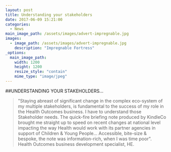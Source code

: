 ```yaml
---
layout: post
title: Understanding your stakeholders
date: 2017-06-09 15:21:00
categories: 
  - News
main_image_path: /assets/images/advert-impregnable.jpg
images:
  - image_path: /assets/images/advert-impregnable.jpg
    description: "Impregnable Fortress"
_options:
  main_image_path:
    width: 1200
    height: 1200
    resize_style: "contain"
    mime_type: "image/jpeg"
---
```



##UNDERSTANDING YOUR STAKEHOLDERS...

> "Staying abreast of significant change in the complex eco-system of my multiple stakeholders, is fundamental to the success of my role in the Health Outcomes business. I have to understand those Stakeholder needs. The quick-fire briefing note produced by KindleCo brought me straight up to speed on recent changes at national level impacting the way Health would  work with its partner agencies in support of Children &amp; Young People… 
Accessible, bite-size &amp; bespoke, the note was information-rich, when I was time poor".
Health Outcomes business development specialist, HE.